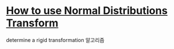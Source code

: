 # [How to use Normal Distributions Transform](http://pointclouds.org/documentation/tutorials/normal_distributions_transform.php#normal-distributions-transform)

determine a rigid transformation 알고리즘 